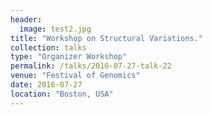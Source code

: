 ```yaml
---
header:
  image: test2.jpg
title: "Workshop on Structural Variations."
collection: talks
type: "Organizer Workshop"
permalink: /talks/2016-07-27-talk-22
venue: "Festival of Genomics"
date: 2016-07-27
location: "Boston, USA"
---
```

